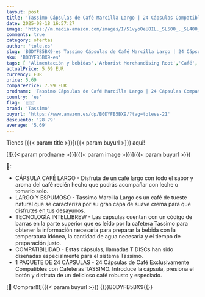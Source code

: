 ```yaml
---
layout: post
title: 'Tassimo Cápsulas de Café Marcilla Largo | 24 Cápsulas Compatibles con Cafetera Tassimo'
date: 2025-08-18 16:57:27
image: 'https://m.media-amazon.com/images/I/51vyoOeU8IL._SL500_._SL400_.jpg'
comments: true
category: ofertas
author: 'tole.es'
slug: 'B0DYFB5BX9-es Tassimo Cápsulas de Café Marcilla Largo | 24 Cápsulas...'
sku: 'B0DYFB5BX9-es'
tags: [ 'Alimentación y bebidas','Arborist Merchandising Root','Café','Café para Tassimo','Café para máquinas Tassimo','Café, té y bebidas','Cápsulas de café','Novedades en Alimentación y bebidas','Self Service','Special Features Stores','cafetera','dd53b5bc-bcd1-4c9b-ab43-793ed912ccdd_0','dd53b5bc-bcd1-4c9b-ab43-793ed912ccdd_2401','dd53b5bc-bcd1-4c9b-ab43-793ed912ccdd_3801','dd53b5bc-bcd1-4c9b-ab43-793ed912ccdd_5701','dd53b5bc-bcd1-4c9b-ab43-793ed912ccdd_901','tassimo','🇪🇸', ]
actualPrice: 5.69 EUR
currency: EUR
price: 5.69
comparePrice: 7.99 EUR
prodname: 'Tassimo Cápsulas de Café Marcilla Largo | 24 Cápsulas Compatibles con Cafetera Tassimo'
country: 'es'
flag: '🇪🇸'
brand: 'Tassimo'
buyurl: 'https://www.amazon.es/dp/B0DYFB5BX9/?tag=tolees-21'
descuento: '28.79'
average: '5.69'
---
```


Tienes [{{< param title >}}]({{< param buyurl >}}) aqui!

[![{{< param prodname >}}]({{< param image >}})]({{< param buyurl >}})

🔎:

- CÁPSULA CAFÉ LARGO - Disfruta de un café largo con todo el sabor y aroma del café recién hecho que podrás acompañar con leche o tomarlo solo.
- LARGO Y ESPUMOSO - Tassimo Marcilla Largo es un café de tueste natural que se caracteriza por su gran capa de suave crema para que disfrutes en tus desayunos.
- TECNOLOGÍA INTELLIBREW - Las cápsulas cuentan con un código de barras en la parte superior que es leído por la cafetera Tassimo para obtener la información necesaria para preparar la bebida con la temperatura idónea, la cantidad de agua necesaria y el tiempo de preparación justo.
- COMPATIBILIDAD - Estas cápsulas, llamadas T DISCs han sido diseñadas especialmente para el sistema Tassimo.
- 1 PAQUETE DE 24 CÁPSULAS - 24 Cápsulas de Café Exclusivamente Compatibles con Cafeteras TASSIMO. Introduce la cápsula, presiona el botón y disfruta de un delicioso café robusto y especiado.

[🛒 Comprar!!!]({{< param buyurl >}})
{{<world>}}B0DYFB5BX9{{</world>}}
